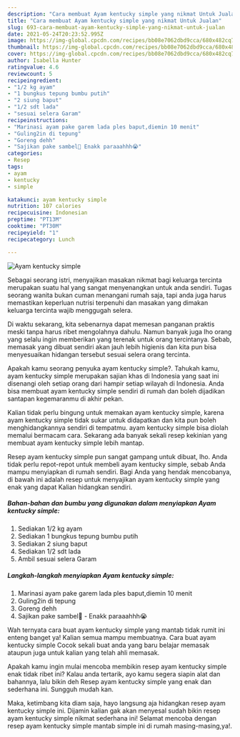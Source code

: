 ```yaml
---
description: "Cara membuat Ayam kentucky simple yang nikmat Untuk Jualan"
title: "Cara membuat Ayam kentucky simple yang nikmat Untuk Jualan"
slug: 693-cara-membuat-ayam-kentucky-simple-yang-nikmat-untuk-jualan
date: 2021-05-24T20:23:52.995Z
image: https://img-global.cpcdn.com/recipes/bb08e7062dbd9cca/680x482cq70/ayam-kentucky-simple-foto-resep-utama.jpg
thumbnail: https://img-global.cpcdn.com/recipes/bb08e7062dbd9cca/680x482cq70/ayam-kentucky-simple-foto-resep-utama.jpg
cover: https://img-global.cpcdn.com/recipes/bb08e7062dbd9cca/680x482cq70/ayam-kentucky-simple-foto-resep-utama.jpg
author: Isabella Hunter
ratingvalue: 4.6
reviewcount: 5
recipeingredient:
- "1/2 kg ayam"
- "1 bungkus tepung bumbu putih"
- "2 siung baput"
- "1/2 sdt lada"
- "sesuai selera Garam"
recipeinstructions:
- "Marinasi ayam pake garem lada ples baput,diemin 10 menit"
- "Guling2in di tepung"
- "Goreng dehh"
- "Sajikan pake sambel🤤 Enakk paraaahhh😭"
categories:
- Resep
tags:
- ayam
- kentucky
- simple

katakunci: ayam kentucky simple 
nutrition: 107 calories
recipecuisine: Indonesian
preptime: "PT13M"
cooktime: "PT30M"
recipeyield: "1"
recipecategory: Lunch

---
```



![Ayam kentucky simple](https://img-global.cpcdn.com/recipes/bb08e7062dbd9cca/680x482cq70/ayam-kentucky-simple-foto-resep-utama.jpg)

Sebagai seorang istri, menyajikan masakan nikmat bagi keluarga tercinta merupakan suatu hal yang sangat menyenangkan untuk anda sendiri. Tugas seorang  wanita bukan cuman menangani rumah saja, tapi anda juga harus memastikan keperluan nutrisi terpenuhi dan masakan yang dimakan keluarga tercinta wajib menggugah selera.

Di waktu  sekarang, kita sebenarnya dapat memesan panganan praktis meski tanpa harus ribet mengolahnya dahulu. Namun banyak juga lho orang yang selalu ingin memberikan yang terenak untuk orang tercintanya. Sebab, memasak yang dibuat sendiri akan jauh lebih higienis dan kita pun bisa menyesuaikan hidangan tersebut sesuai selera orang tercinta. 



Apakah kamu seorang penyuka ayam kentucky simple?. Tahukah kamu, ayam kentucky simple merupakan sajian khas di Indonesia yang saat ini disenangi oleh setiap orang dari hampir setiap wilayah di Indonesia. Anda bisa membuat ayam kentucky simple sendiri di rumah dan boleh dijadikan santapan kegemaranmu di akhir pekan.

Kalian tidak perlu bingung untuk memakan ayam kentucky simple, karena ayam kentucky simple tidak sukar untuk didapatkan dan kita pun boleh menghidangkannya sendiri di tempatmu. ayam kentucky simple bisa diolah memalui bermacam cara. Sekarang ada banyak sekali resep kekinian yang membuat ayam kentucky simple lebih mantap.

Resep ayam kentucky simple pun sangat gampang untuk dibuat, lho. Anda tidak perlu repot-repot untuk membeli ayam kentucky simple, sebab Anda mampu menyiapkan di rumah sendiri. Bagi Anda yang hendak mencobanya, di bawah ini adalah resep untuk menyajikan ayam kentucky simple yang enak yang dapat Kalian hidangkan sendiri.

<!--inarticleads1-->

##### Bahan-bahan dan bumbu yang digunakan dalam menyiapkan Ayam kentucky simple:

1. Sediakan 1/2 kg ayam
1. Sediakan 1 bungkus tepung bumbu putih
1. Sediakan 2 siung baput
1. Sediakan 1/2 sdt lada
1. Ambil sesuai selera Garam




<!--inarticleads2-->

##### Langkah-langkah menyiapkan Ayam kentucky simple:

1. Marinasi ayam pake garem lada ples baput,diemin 10 menit
1. Guling2in di tepung
1. Goreng dehh
1. Sajikan pake sambel🤤 - Enakk paraaahhh😭




Wah ternyata cara buat ayam kentucky simple yang mantab tidak rumit ini enteng banget ya! Kalian semua mampu membuatnya. Cara buat ayam kentucky simple Cocok sekali buat anda yang baru belajar memasak ataupun juga untuk kalian yang telah ahli memasak.

Apakah kamu ingin mulai mencoba membikin resep ayam kentucky simple enak tidak ribet ini? Kalau anda tertarik, ayo kamu segera siapin alat dan bahannya, lalu bikin deh Resep ayam kentucky simple yang enak dan sederhana ini. Sungguh mudah kan. 

Maka, ketimbang kita diam saja, hayo langsung aja hidangkan resep ayam kentucky simple ini. Dijamin kalian gak akan menyesal sudah bikin resep ayam kentucky simple nikmat sederhana ini! Selamat mencoba dengan resep ayam kentucky simple mantab simple ini di rumah masing-masing,ya!.


